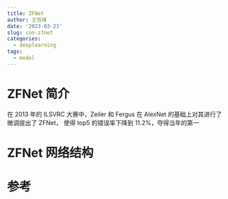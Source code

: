 ```yaml
---
title: ZFNet
author: 王哲峰
date: '2023-03-23'
slug: cnn-zfnet
categories:
  - deeplearning
tags:
  - model
---
```


# ZFNet 简介

在 2013 年的 ILSVRC 大赛中，Zeiler 和 Fergus 在 AlexNet 的基础上对其进行了微调提出了 ZFNet，
使得 top5 的错误率下降到 11.2%，夺得当年的第一

# ZFNet 网络结构



# 参考

